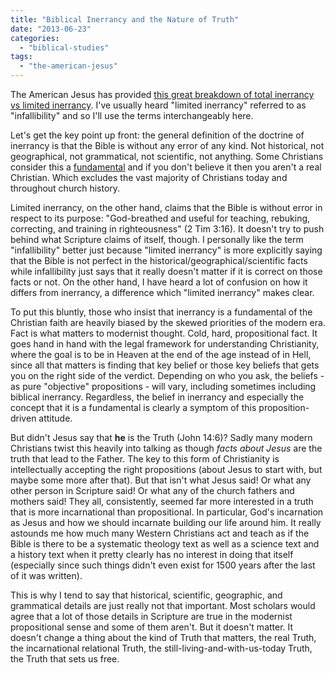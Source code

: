```yaml
---
title: "Biblical Inerrancy and the Nature of Truth"
date: "2013-06-23"
categories: 
  - "biblical-studies"
tags: 
  - "the-american-jesus"
---
```


The American Jesus has provided [this great breakdown of total inerrancy vs limited inerrancy](http://zackhunt.net/2013/06/14/in-all-things-necessary-to-our-salvation/ "In All Things Necessary to Salvation"). I've usually heard "limited inerrancy" referred to as "infallibility" and so I'll use the terms interchangeably here.

Let's get the key point up front: the general definition of the doctrine of inerrancy is that the Bible is without any error of any kind. Not historical, not geographical, not grammatical, not scientific, not anything. Some Christians consider this a [fundamental](http://anabaptistredux.com/the-fundamentals/ "The Fundamentals") and if you don't believe it then you aren't a real Christian. Which excludes the vast majority of Christians today and throughout church history.

<!--more-->

Limited inerrancy, on the other hand, claims that the Bible is without error in respect to its purpose: "God-breathed and useful for teaching, rebuking, correcting, and training in righteousness" (2 Tim 3:16). It doesn't try to push behind what Scripture claims of itself, though. I personally like the term "infallibility" better just because "limited inerrancy" is more explicitly saying that the Bible is not perfect in the historical/geographical/scientific facts while infallibility just says that it really doesn't matter if it is correct on those facts or not. On the other hand, I have heard a lot of confusion on how it differs from inerrancy, a difference which "limited inerrancy" makes clear.

To put this bluntly, those who insist that inerrancy is a fundamental of the Christian faith are heavily biased by the skewed priorities of the modern era. Fact is what matters to modernist thought. Cold, hard, propositional fact. It goes hand in hand with the legal framework for understanding Christianity, where the goal is to be in Heaven at the end of the age instead of in Hell, since all that matters is finding that key belief or those key beliefs that gets you on the right side of the verdict. Depending on who you ask, the beliefs - as pure "objective" propositions - will vary, including sometimes including biblical inerrancy. Regardless, the belief in inerrancy and especially the concept that it is a fundamental is clearly a symptom of this proposition-driven attitude.

But didn't Jesus say that **he** is the Truth (John 14:6)? Sadly many modern Christians twist this heavily into talking as though _facts about Jesus_ are the truth that lead to the Father. The key to this form of Christianity is intellectually accepting the right propositions (about Jesus to start with, but maybe some more after that). But that isn't what Jesus said! Or what any other person in Scripture said! Or what any of the church fathers and mothers said! They all, consistently, seemed far more interested in a truth that is more incarnational than propositional. In particular, God's incarnation as Jesus and how we should incarnate building our life around him. It really astounds me how much many Western Christians act and teach as if the Bible is there to be a systematic theology text as well as a science text and a history text when it pretty clearly has no interest in doing that itself (especially since such things didn't even exist for 1500 years after the last of it was written).

This is why I tend to say that historical, scientific, geographic, and grammatical details are just really not that important. Most scholars would agree that a lot of those details in Scripture are true in the modernist propositional sense and some of them aren't. But it doesn't matter. It doesn't change a thing about the kind of Truth that matters, the real Truth, the incarnational relational Truth, the still-living-and-with-us-today Truth, the Truth that sets us free.
